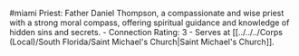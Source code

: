 #miami 
Priest: Father Daniel Thompson, a compassionate and wise priest with a strong moral compass, offering spiritual guidance and knowledge of hidden sins and secrets. - Connection Rating: 3 - Serves at [[../../../Corps (Local)/South Florida/Saint Michael's Church|Saint Michael's Church]].